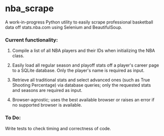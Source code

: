 # nba_scrape

A work-in-progress Python utility to easily scrape professional basketball data off stats.nba.com using Selenium and BeautifulSoup.

### Current functionality:

1) Compile a list of all NBA players and their IDs when initializing the NBA class.

2) Easily load all regular season and playoff stats off a player's career page to a SQLite database. Only the player's name is required as input.

3) Retrieve all traditional stats and select advanced ones (such as True Shooting Percentage) via database queries; only the requested stats and seasons are required as input.

4) Browser-agnostic; uses the best available browser or raises an error if no supported browser is available.

### To Do:

Write tests to check timing and correctness of code.
